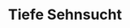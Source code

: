 ---
tags: song
title: Tiefe Sehnsucht
composer: Alban Berg
singer: Äneas Humm
mp3: /static/audio/mp3/aeneas04.mp3
ogg: /static/audio/ogg/aeneas04.ogg
---